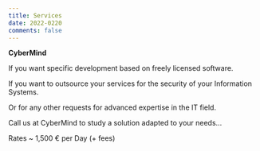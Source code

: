 ```yaml
---
title: Services
date: 2022-0220
comments: false
---
```


**CyberMind**

If you want specific development based on freely licensed software.

If you want to outsource your services for the security of your Information Systems.

Or for any other requests for advanced expertise in the IT field.

Call us at CyberMind to study a solution adapted to your needs...

Rates ~ 1,500 € per Day (+ fees)
